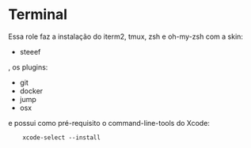 # Terminal

Essa role faz a instalação do iterm2, tmux, zsh e oh-my-zsh com a skin:

* steeef
 
, os plugins:

* git
* docker
* jump
* osx

e possui como pré-requisito o command-line-tools do Xcode:

        xcode-select --install